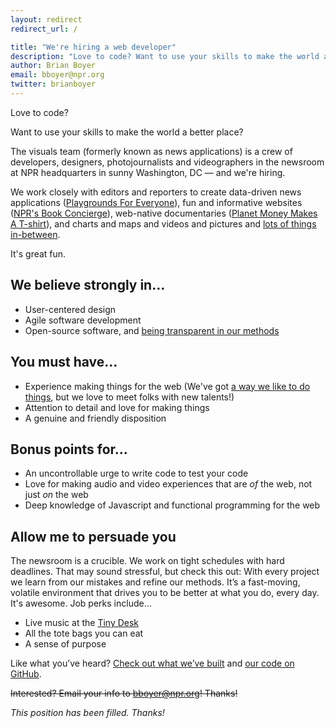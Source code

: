 ```yaml
---
layout: redirect
redirect_url: /

title: "We're hiring a web developer"
description: "Love to code? Want to use your skills to make the world a better place? We've got a job for you."
author: Brian Boyer
email: bboyer@npr.org
twitter: brianboyer
---
```


Love to code?

Want to use your skills to make the world a better place?

The visuals team (formerly known as news applications) is a crew of developers, designers, photojournalists and videographers in the newsroom at NPR headquarters in sunny Washington, DC &mdash; and we're hiring.

We work closely with editors and reporters to create data-driven news applications ([Playgrounds For Everyone](http://apps.npr.org/playgrounds/)), fun and informative websites ([NPR's Book Concierge](http://apps.npr.org/best-books-2013/)), web-native documentaries ([Planet Money Makes A T-shirt](http://apps.npr.org/tshirt/)), and charts and maps and videos and pictures and [lots of things in-between](http://blog.apps.npr.org/apps/).

It's great fun.

## We believe strongly in…
* User-centered design
* Agile software development
* Open-source software, and [being transparent in our methods](http://source.opennews.org/en-US/learning/how-and-why-cross-disciplinary-collaboration-rocks/)

## You must have…
* Experience making things for the web (We've got [a way we like to do things](http://blog.apps.npr.org/2013/02/14/app-template-redux.html), but we love to meet folks with new talents!)
* Attention to detail and love for making things
* A genuine and friendly disposition

## Bonus points for…
* An uncontrollable urge to write code to test your code
* Love for making audio and video experiences that are *of* the web, not just *on* the web
* Deep knowledge of Javascript and functional programming for the web

## Allow me to persuade you
The newsroom is a crucible. We work on tight schedules with hard deadlines. That may sound stressful, but check this out: With every project we learn from our mistakes and refine our methods. It’s a fast-moving, volatile environment that drives you to be better at what you do, every day. It's awesome. Job perks include…

* Live music at the [Tiny Desk](http://www.npr.org/series/tiny-desk-concerts/)
* All the tote bags you can eat
* A sense of purpose

Like what you’ve heard? [Check out what we’ve built](http://blog.apps.npr.org/apps/) and [our code on GitHub](https://github.com/nprapps).

<s>Interested? Email your info to [bboyer@npr.org](mailto:bboyer@npr.org)! Thanks!</s>

_This position has been filled. Thanks!_
